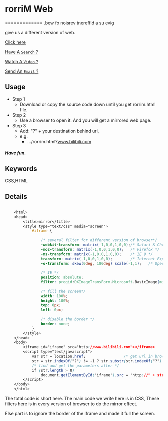 ﻿# rorriM Web
=============
.bew fo noisrev tnereffid a su evig

give us a different version of web.

[Click here](https://ncnxj5.github.io/rorrim/)

[Have A `Search` ?](https://ncnxj5.github.io/rorrim/index.html?www.baidu.com)

[Watch A `Video` ?](https://ncnxj5.github.io/rorrim/index.html?www.bilibili.com/video/av250315/?from=search&seid=16507576300859115115)

[Send An `Email` ?](https://ncnxj5.github.io/rorrim/index.html?mail.qq.com)

[]()

## Usage
 - Step 1
     - Download or copy the source code down until you get rorrim.html file.
 - Step 2
     - Use a browser to open it. And you will get a mirrored web page.
 - Step 3
     - Add: "?" + your destination behind url, 
     - e.g. 
         - .../rorrim.html?www.bilibili.com

##### Have fun.
## Keywords
CSS,HTML
## Details
```css

	<html>
	<head>
	    <title>mirror</title>
	    <style type="text/css" media="screen">
	        #iframe {
	
	            /* several filter for different version of browser*/
	            -webkit-transform: matrix(-1,0,0,1,0,0);/* Safari & Chrome */
	            -moz-transform: matrix(-1,0,0,1,0,0);   /* Firefox */
	            -ms-transform: matrix(-1,0,0,1,0,0);    /* IE 9 */
	            transform: matrix(-1,0,0,1,0,0);        /* Internet Explorer 10、Firefox、Opera */
	            -o-transform: skew(0deg, 180deg) scale(-1,1);   /* Opera */
	
	            /* IE */
	            position: absolute;
	            filter: progid:DXImageTransForm.Microsoft.BasicImage(mirror 1);
	
	            /* fill the screen*/
	            width: 100%;
	            height: 100%;
	            top: 0px;
	            left: 0px;
	
	            /* disable the border */
	            border: none;
	        }
	    </style>
	</head>
	<body>
	    <iframe id="iframe" src="http://www.bilibili.com"></iframe>
	    <script type="text/javascript">
	        var str = location.href;                 /* get url in browser*/
	        str = str.indexOf("?") != -1 ? str.substr(str.indexOf("?") + 1) : "";
	        /* find and get the parameters after */
	        if (str.length > 0)
	            document.getElementById('iframe').src = "http://" + str;
	    </script>
	</body>
	</html>

```

The total code is short here. The main code we write here is in CSS, These filters here is in every version of browser to do the mirror effect. 

Else part is to ignore the border of the iframe and made it full the screen.




 
 
